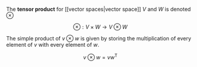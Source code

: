 The **tensor product** for [[vector spaces|vector space]] $V$ and $W$ is denoted $\otimes$

$$
\otimes: V \times W \to V \otimes W
$$




The simple product of $v \otimes w$ is given by storing the multiplication of every element of $v$ with every element of $w$.

$$
v \otimes w = vw^\mathsf{T}
$$